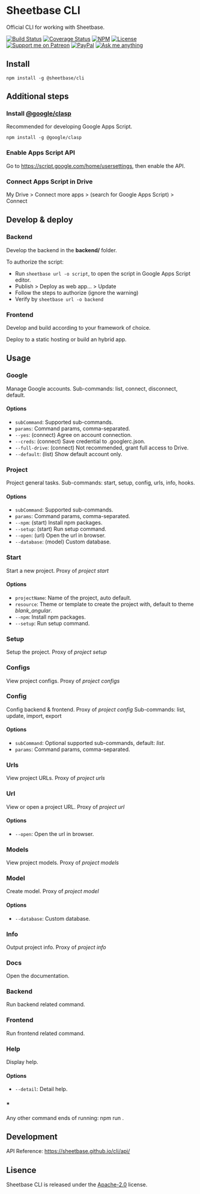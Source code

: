 # Sheetbase CLI

Official CLI for working with Sheetbase.

<!-- <block:header> -->

[![Build Status](https://travis-ci.org/sheetbase/cli.svg?branch=master)](https://travis-ci.org/sheetbase/cli) [![Coverage Status](https://coveralls.io/repos/github/sheetbase/cli/badge.svg?branch=master)](https://coveralls.io/github/sheetbase/cli?branch=master) [![NPM](https://img.shields.io/npm/v/@sheetbase/cli.svg)](https://www.npmjs.com/package/@sheetbase/cli) [![License][license_badge]][license_url] [![Support me on Patreon][badge_patreon]][patreon_url] [![PayPal][badge_paypal_donate]][paypal_donate_url] [![Ask me anything][badge_ask_me]][ask_me_url]

<!-- </block:header> -->

## Install

`npm install -g @sheetbase/cli`

## Additional steps

### Install [@google/clasp](https://github.com/google/clasp)

Recommended for developing Google Apps Script.

`npm install -g @google/clasp`

### Enable Apps Script API

Go to https://script.google.com/home/usersettings, then enable the API.

### Connect Apps Script in Drive

My Drive > Connect more apps > (search for Google Apps Script) > Connect

## Develop & deploy

### Backend

Develop the backend in the **backend/** folder.

To authorize the script:
- Run `sheetbase url -o script`, to open the script in Google Apps Script editor.
- Publish > Deploy as web app... > Update
- Follow the steps to authorize (ignore the warning)
- Verify by `sheetbase url -o backend`

### Frontend

Develop and build according to your framework of choice.

Deploy to a static hosting or build an hybrid app.

## Usage

### Google

Manage Google accounts.
Sub-commands: list, connect, disconnect, default.

#### Options

- `subCommand`: Supported sub-commands.
- `params`: Command params, comma-separated.
- `--yes`: (connect) Agree on account connection.
- `--creds`: (connect) Save credential to .googlerc.json.
- `--full-drive`: (connect) Not recommended, grant full access to Drive.
- `--default`: (list) Show default account only.

### Project

Project general tasks.
Sub-commands: start, setup, config, urls, info, hooks.

#### Options

- `subCommand`: Supported sub-commands.
- `params`: Command params, comma-separated.
- `--npm`: (start) Install npm packages.
- `--setup`: (start) Run setup command.
- `--open`: (url) Open the url in browser.
- `--database`: (model) Custom database.

### Start

Start a new project.
Proxy of _project start_

#### Options

- `projectName`: Name of the project, auto default.
- `resource`: Theme or template to create the project with, default to theme _blank_angular_.
- `--npm`: Install npm packages.
- `--setup`: Run setup command.

### Setup

Setup the project.
Proxy of _project setup_

### Configs

View project configs.
Proxy of _project configs_

### Config

Config backend & frontend.
Proxy of _project config_
Sub-commands: list, update, import, export

#### Options

- `subCommand`: Optional supported sub-commands, default: _list_.
- `params`: Command params, comma-separated.

### Urls

View project URLs.
Proxy of _project urls_

### Url

View or open a project URL.
Proxy of _project url_

#### Options

- `--open`: Open the url in browser.

### Models

View project models.
Proxy of _project models_

### Model

Create model.
Proxy of _project model_

#### Options

- `--database`: Custom database.

### Info

Output project info.
Proxy of _project info_

### Docs

Open the documentation.

### Backend

Run backend related command.

### Frontend

Run frontend related command.

### Help

Display help.

#### Options

- `--detail`: Detail help.

### *

Any other command ends of running: npm run <cmd>.

## Development

API Reference: https://sheetbase.github.io/cli/api/

## Lisence

Sheetbase CLI is released under the [Apache-2.0](https://github.com/sheetbase/cli/blob/master/LICENSE) license.

<!-- <block:footer> -->

[license_badge]: https://img.shields.io/hexpm/l/plug.svg
[license_url]: https://github.com/sheetbase/cli/blob/master/LICENSE

[badge_patreon]: https://lamnhan.github.io/assets/images/badges/patreon.svg
[patreon_url]: https://www.patreon.com/lamnhan

[badge_paypal_donate]: https://lamnhan.github.io/assets/images/badges/paypal_donate.svg
[paypal_donate_url]: https://www.paypal.me/lamnhan

[badge_ask_me]: https://img.shields.io/badge/ask/me-anything-1abc9c.svg
[ask_me_url]: https://m.me/sheetbase

<!-- </block:footer> -->
